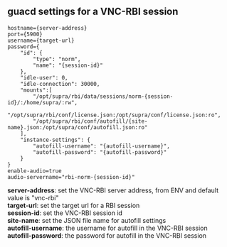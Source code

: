 ## guacd settings for a VNC-RBI session
    
    hostname={server-address}
    port={5900}
    username={target-url}
    password={ 
        "id": {
            "type": "norm",
            "name": "{session-id}"
        },
        "idle-user": 0,
        "idle-connection": 30000,
        "mounts":[ 
            "/opt/supra/rbi/data/sessions/norm-{session-id}/:/home/supra/:rw", 
            "/opt/supra/rbi/conf/license.json:/opt/supra/conf/license.json:ro",
            "/opt/supra/rbi/conf/autofill/{site-name}.json:/opt/supra/conf/autofill.json:ro"
        ], 
        "instance-settings": { 
            "autofill-username": "{autofill-username}", 
            "autofill-password": "{autofill-password}" 
        }  
    }
    enable-audio=true
    audio-servername="rbi-norm-{session-id}"


**server-address**: set the VNC-RBI server address, from ENV and default value is "vnc-rbi"<br>
**target-url**: set the target url for a RBI session<br>
**session-id**: set the VNC-RBI session id<br>
**site-name**: set the JSON file name for autofill settings<br>
**autofill-username**: the username for autofill in the VNC-RBI session<br>
**autofill-password**: the password for autofill in the VNC-RBI session<br>